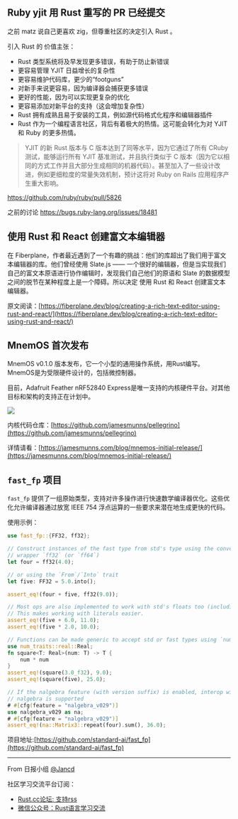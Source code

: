 ## Ruby yjit 用 Rust 重写的 PR 已经提交

之前 matz 说自己更喜欢 zig，但尊重社区的决定引入 Rust 。 

引入 Rust 的 价值主张：

- Rust 类型系统将及早发现更多错误，有助于防止新错误
- 更容易管理 YJIT 日益增长的复杂性
- 更容易维护代码库，更少的“footguns”
- 对新手来说更容易，因为编译器会捕获更多错误
- 更好的性能，因为可以实现更复杂的优化
- 更容易添加对新平台的支持（这会增加复杂性）
- Rust 拥有成熟且易于安装的工具，例如源代码格式化程序和编辑器插件
- Rust 作为一个编程语言社区，背后有着极大的热情。这可能会转化为对 YJIT 和 Ruby 的更多热情。

> YJIT 的新 Rust 版本与 C 版本达到了同等水平，因为它通过了所有 CRuby 测试，能够运行所有 YJIT 基准测试，并且执行类似于 C 版本（因为它以相同的方式工作并且大部分生成相同的机器代码）。甚至加入了一些设计改进，例如更细粒度的常量失效机制，预计这将对 Ruby on Rails 应用程序产生重大影响。

https://github.com/ruby/ruby/pull/5826

之前的讨论 https://bugs.ruby-lang.org/issues/18481

## 使用 Rust 和 React 创建富文本编辑器

在 Fiberplane，作者最近遇到了一个有趣的挑战：他们的库超出了我们用于富文本编辑器的库。他们曾经使用 Slate.js —— 一个很好的编辑器，但是当实现我们自己的富文本原语进行协作编辑时，发现我们自己他们的原语和 Slate 的数据模型之间的脱节在某种程度上是一个障碍。所以决定 使用 Rust 和 React 创建富文本编辑器。

原文阅读：[https://fiberplane.dev/blog/creating-a-rich-text-editor-using-rust-and-react/](https://fiberplane.dev/blog/creating-a-rich-text-editor-using-rust-and-react/)

## MnemOS 首次发布

MnemOS v0.1.0 版本发布，它一个小型的通用操作系统，用Rust编写。MnemOS是为受限硬件设计的，包括微控制器。

目前，Adafruit Feather nRF52840 Express是唯一支持的内核硬件平台。对其他目标和架构的支持正在计划中。


![](https://github.com/jamesmunns/pellegrino/blob/main/assets/pellegrino-rack.jpg?raw=true)

内核代码仓库：[https://github.com/jamesmunns/pellegrino](https://github.com/jamesmunns/pellegrino)

详情请看：[https://jamesmunns.com/blog/mnemos-initial-release/](https://jamesmunns.com/blog/mnemos-initial-release/)

## `fast_fp` 项目

`fast_fp` 提供了一组原始类型，支持对许多操作进行快速数学编译器优化。这些优化允许编译器通过放宽 IEEE 754 浮点运算的一些要求来潜在地生成更快的代码。

使用示例：

```rust
use fast_fp::{FF32, ff32};

// Construct instances of the fast type from std's type using the convenience
// wrapper `ff32` (or `ff64`)
let four = ff32(4.0);

// or using the `From`/`Into` trait
let five: FF32 = 5.0.into();

assert_eq!(four + five, ff32(9.0));

// Most ops are also implemented to work with std's floats too (including PartialEq).
// This makes working with literals easier.
assert_eq!(five + 6.0, 11.0);
assert_eq!(five * 2.0, 10.0);

// Functions can be made generic to accept std or fast types using `num-traits`
use num_traits::real::Real;
fn square<T: Real>(num: T) -> T {
    num * num
}
assert_eq!(square(3.0_f32), 9.0);
assert_eq!(square(five), 25.0);

// If the nalgebra feature (with version suffix) is enabled, interop with
// nalgebra is supported
# #[cfg(feature = "nalgebra_v029")]
use nalgebra_v029 as na;
# #[cfg(feature = "nalgebra_v029")]
assert_eq!(na::Matrix3::repeat(four).sum(), 36.0);
```

项目地址:[https://github.com/standard-ai/fast_fp](https://github.com/standard-ai/fast_fp)



---

From 日报小组 [@Jancd](https://github.com/Jancd)

社区学习交流平台订阅：
- [Rust.cc论坛: 支持rss](https://rust.cc)
- [微信公众号：Rust语言学习交流](https://rust.cc/article?id=ed7c9379-d681-47cb-9532-0db97d883f62)